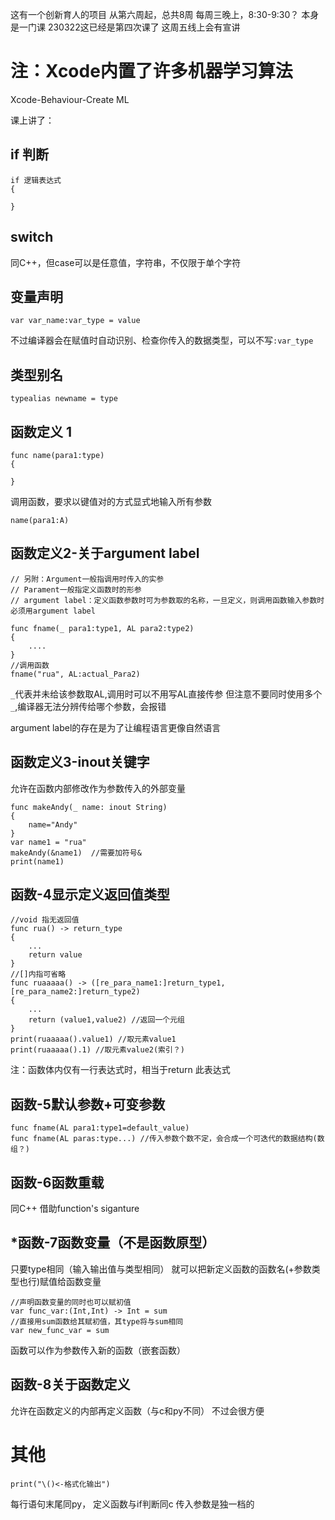 
这有一个创新育人的项目
从第六周起，总共8周
每周三晚上，8:30-9:30？
本身是一门课
230322这已经是第四次课了
这周五线上会有宣讲

# 注：Xcode内置了许多机器学习算法
Xcode-Behaviour-Create ML

课上讲了：
## if 判断
```
if 逻辑表达式
{

}
```
## switch
同C++，但case可以是任意值，字符串，不仅限于单个字符
## 变量声明
```
var var_name:var_type = value
```
不过编译器会在赋值时自动识别、检查你传入的数据类型，可以不写`:var_type`
## 类型别名
```
typealias newname = type
```

## 函数定义 1
```
func name(para1:type)
{

}
```
调用函数，要求以键值对的方式显式地输入所有参数
```
name(para1:A)
```

## 函数定义2-关于argument label
```
// 另附：Argument一般指调用时传入的实参
// Parament一般指定义函数时的形参
// argument label：定义函数参数时可为参数取的名称，一旦定义，则调用函数输入参数时必须用argument label

func fname(_ para1:type1, AL para2:type2)
{
	....
}
//调用函数
fname("rua", AL:actual_Para2)
```
`_`代表并未给该参数取AL,调用时可以不用写AL直接传参
但注意不要同时使用多个`_`,编译器无法分辨传给哪个参数，会报错

argument label的存在是为了让编程语言更像自然语言

## 函数定义3-inout关键字
允许在函数内部修改作为参数传入的外部变量
```
func makeAndy(_ name: inout String)
{
	name="Andy"
}
var name1 = "rua"
makeAndy(&name1)  //需要加符号&
print(name1)
```
##  函数-4显示定义返回值类型
```
//void 指无返回值
func rua() -> return_type
{
	...
	return value
}
//[]内指可省略
func ruaaaaa() -> ([re_para_name1:]return_type1,
[re_para_name2:]return_type2)
{
	...
	return (value1,value2) //返回一个元组
}
print(ruaaaaa().value1) //取元素value1
print(ruaaaaa().1) //取元素value2(索引？)
```
注：函数体内仅有一行表达式时，相当于return 此表达式
## 函数-5默认参数+可变参数
```
func fname(AL para1:type1=default_value)
func fname(AL paras:type...) //传入参数个数不定，会合成一个可迭代的数据结构(数组？)
```
## 函数-6函数重载
同C++
借助function's siganture

## *函数-7函数变量（不是函数原型）
只要type相同（输入输出值与类型相同）
就可以把新定义函数的函数名(+参数类型也行)赋值给函数变量
```
//声明函数变量的同时也可以赋初值
var func_var:(Int,Int) -> Int = sum
//直接用sum函数给其赋初值，其type将与sum相同
var new_func_var = sum
```
函数可以作为参数传入新的函数（嵌套函数）

## 函数-8关于函数定义
允许在函数定义的内部再定义函数（与c和py不同）
不过会很方便
# 其他
```
print("\()<-格式化输出")
```
每行语句末尾同py，
定义函数与if判断同c
传入参数是独一档的
